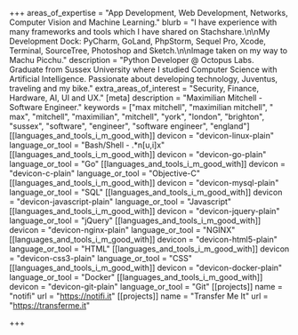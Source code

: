 +++
areas_of_expertise = "App Development, Web Development, Networks, Computer Vision and Machine Learning."
blurb = "I have experience with many frameworks and tools which I have shared on Stachshare.\n\nMy Development Dock: PyCharm, GoLand, PhpStorm, Sequel Pro, Xcode, Terminal, SourceTree, Photoshop and Sketch.\n\nImage taken on my way to Machu Picchu."
description = "Python Developer @ Octopus Labs. Graduate from Sussex University where I studied Computer Science with Artificial Intelligence. Passionate about developing technology, Juventus, traveling and my bike."
extra_areas_of_interest = "Security, Finance, Hardware, AI, UI and UX."
[meta]
description = "Maximilian Mitchell - Software Engineer."
keywords = ["max mitchell", "maximilian mitchell", " max", "mitchell", "maximilian", "mitchell", "york", "london", "brighton", "sussex", "software", "engineer", "software engineer", "england"]
[[languages_and_tools_i_m_good_with]]
devicon = "devicon-linux-plain"
language_or_tool = "Bash/Shell - .*n[u,i]x"
[[languages_and_tools_i_m_good_with]]
devicon = "devicon-go-plain"
language_or_tool = "Go"
[[languages_and_tools_i_m_good_with]]
devicon = "devicon-c-plain"
language_or_tool = "Objective-C"
[[languages_and_tools_i_m_good_with]]
devicon = "devicon-mysql-plain"
language_or_tool = "SQL"
[[languages_and_tools_i_m_good_with]]
devicon = "devicon-javascript-plain"
language_or_tool = "Javascript"
[[languages_and_tools_i_m_good_with]]
devicon = "devicon-jquery-plain"
language_or_tool = "jQuery"
[[languages_and_tools_i_m_good_with]]
devicon = "devicon-nginx-plain"
language_or_tool = "NGINX"
[[languages_and_tools_i_m_good_with]]
devicon = "devicon-html5-plain"
language_or_tool = "HTML"
[[languages_and_tools_i_m_good_with]]
devicon = "devicon-css3-plain"
language_or_tool = "CSS"
[[languages_and_tools_i_m_good_with]]
devicon = "devicon-docker-plain"
language_or_tool = "Docker"
[[languages_and_tools_i_m_good_with]]
devicon = "devicon-git-plain"
language_or_tool = "Git"
[[projects]]
name = "notifi"
url = "https://notifi.it"
[[projects]]
name = "Transfer Me It"
url = "https://transferme.it"

+++
